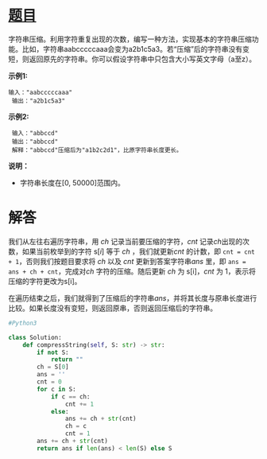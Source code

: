 # [题目](https://leetcode-cn.com/problems/compress-string-lcci/)

字符串压缩。利用字符重复出现的次数，编写一种方法，实现基本的字符串压缩功能。比如，字符串aabcccccaaa会变为a2b1c5a3。若“压缩”后的字符串没有变短，则返回原先的字符串。你可以假设字符串中只包含大小写英文字母（a至z）。

**示例1:**

```
输入："aabcccccaaa"
 输出："a2b1c5a3"
```

**示例2:**

```
 输入："abbccd"
 输出："abbccd"
 解释："abbccd"压缩后为"a1b2c2d1"，比原字符串长度更长。
```

**说明：**

- 字符串长度在[0, 50000]范围内。

# 解答

我们从左往右遍历字符串，用 *ch* 记录当前要压缩的字符，*cnt* 记录*ch*出现的次数，如果当前枚举到的字符 s[*i*] 等于 *ch* ，我们就更新*cnt* 的计数，即 `cnt = cnt + 1`，否则我们按题目要求将 *ch* 以及 *cnt* 更新到答案字符串*ans* 里，即 `ans = ans + ch + cnt`，完成对*ch* 字符的压缩。随后更新 *ch* 为 s[i]，*cnt* 为 1，表示将压缩的字符更改为s[i]。

在遍历结束之后，我们就得到了压缩后的字符串*ans*，并将其长度与原串长度进行比较。如果长度没有变短，则返回原串，否则返回压缩后的字符串。

```python
#Python3

class Solution:
    def compressString(self, S: str) -> str:
        if not S:
            return ""
        ch = S[0]
        ans = ''
        cnt = 0
        for c in S:
            if c == ch:
                cnt += 1
            else:
                ans += ch + str(cnt)
                ch = c
                cnt = 1
        ans += ch + str(cnt)
        return ans if len(ans) < len(S) else S
```
